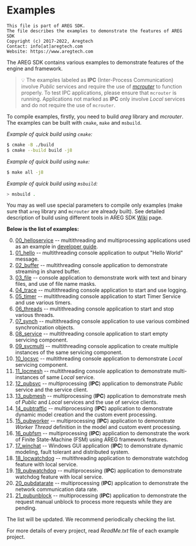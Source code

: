 # Examples
```
This file is part of AREG SDK.
The file describes the examples to demonstrate the features of AREG SDK
Copyright (c) 2017-2022, Aregtech
Contact: info[at]aregtech.com
Website: https://www.aregtech.com
```
The AREG SDK contains various examples to demonstrate features of the engine and framework. 

> 💡 The examples labeled as **IPC** (Inter-Process Communication) involve _Public_ services and require the use of [_mcrouter_](https://github.com/aregtech/areg-sdk/tree/master/framework/mcrouter/) to function properly. To test IPC applications, please ensure that `mcrouter` is running. Applications not marked as **IPC** only involve _Local_ services and do not require the use of `mcrouter`.

To compile examples, firstly, you need to build _areg_ library and _mcrouter_. The examples can be built with `cmake`, `make` and `msbuild`.

_Example of quick build using `cmake`:_
```bash
$ cmake -B ./build
$ cmake --build build -j8
```

_Example of quick build using `make`:_
```bash
$ make all -j8
```

_Example of quick build using `msbuild`:_
```bash
> msbuild .
```

You may as well use special parameters to compile only examples (make sure that `areg` library and `mcrouter` are already built). See detailed description of build using different tools in AREG SDK [Wiki](https://github.com/aregtech/areg-sdk/wiki/03.-Software-build) page.

**Below is the list of examples:**

0.  [00_helloservice](./00_helloservice) -- multithreading and multiprocessing applications used as an example in [developer guide](./../docs/DEVELOP.md).
1.  [01_hello](./01_hello/) -- multithreading console application to output "Hello World" message.
2.  [02_buffer](./02_buffer/) -- multithreading console application to demonstrate streaming in shared buffer.
3.  [03_file](./03_file/) -- console application to demonstrate work with text and binary files, and use of file name masks.
4.  [04_trace](./04_trace/) -- multithreading console application to start and use logging.
5.  [05_timer](./05_timer/) -- multithreading console application to start Timer Service and use various timers.
6.  [06_threads](./06_threads/) -- multithreading console application to start and stop various threads.
7.  [07_synch](./07_synch/) -- multithreading console application to use various combined synchronization objects.
8.  [08_service](./08_service/) -- multithreading console application to start empty servicing component.
9.  [09_svcmulti](./09_svcmulti/) -- multithreading console application to create multiple instances of the same servicing component.
10. [10_locsvc](./10_locsvc/) -- multithreading console application to demonstrate _Local_ servicing component.
11. [11_locmesh](./11_locmesh/) -- multithreading console application to demonstrate multi-instances of same _Local_ service.
12. [12_pubsvc](./12_pubsvc/) -- multiprocessing (**IPC**) application to demonstrate _Public_ service and the service client.
13. [13_pubmesh](./13_pubmesh/) -- multiprocessing (**IPC**) application to demonstrate mesh of _Public_ and _Local_ services and the use of service clients.
14. [14_pubtraffic](./14_pubtraffic/) -- multiprocessing (**IPC**) application to demonstrate dynamic model creation and the custom event processing.
15. [15_pubworker](./15_pubworker/) -- multiprocessing (**IPC**) application to demonstrate _Worker Thread_ definition in the model and custom event processing.
16. [16_pubfsm](./16_pubfsm/) -- multiprocessing (**IPC**) application to demonstrate the work of Finite State-Machine (FSM) using AREG framework features.
17. [17_winchat](./17_winchat/) -- Windows GUI application (**IPC**) to demonstrate dynamic modeling, fault tolerant and distributed system.
18. [18_locwatchdog](./18_locwatchdog) -- multithreading application to demonstrate watchdog feature with local service.
19. [19_pubwatchdog](./19_pubwatchdog) -- multiprocessing (**IPC**) application to demonstrate watchdog feature with local service.
20. [20_pubdatarate](./20_pubdatarate) -- multiprocessing (**IPC**) application to demonstrate the network communication data rate.
21. [21_pubunblock](./21_pubunblock) -- multiprocessing (**IPC**) application to demonstrate the request manual unblock to process more requests while they are pending.

The list will be updated. We recommend periodically checking the list.

For more details of every project, read _ReadMe.txt_ file of each example project.
